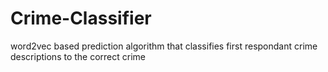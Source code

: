 # Crime-Classifier
word2vec based prediction algorithm that classifies first respondant crime descriptions to the correct crime
